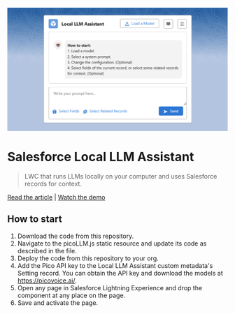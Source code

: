 ![Salesforce Local LLM Assistant](/preview.png)

# Salesforce Local LLM Assistant

> LWC that runs LLMs locally on your computer and uses Salesforce records for context.

[Read the article](#) | [Watch the demo](#)

## How to start

1. Download the code from this repository.
2. Navigate to the picoLLM.js static resource and update its code as described in the file.
3. Deploy the code from this repository to your org.
4. Add the Pico API key to the Local LLM Assistant custom metadata's Setting record. You can obtain the API key and download the models at https://picovoice.ai/.
5. Open any page in Salesforce Lightning Experience and drop the component at any place on the page.
6. Save and activate the page.
